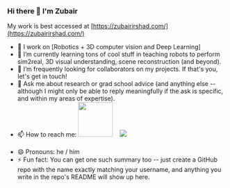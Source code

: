 ### Hi there 👋 I'm Zubair

My work is best accessed at [https://zubairirshad.com/](https://zubairirshad.com/)

- 🔭 I work on [Robotics + 3D computer vision and Deep Learning]
- 🌱 I’m currently learning tons of cool stuff in teaching robots to perform sim2real, 3D visual understanding, scene reconstruction (and beyond).
- 👯 I’m frequently looking for collaborators on my projects. If that's you, let's get in touch!
- 💬 Ask me about research or grad school advice (and anything else -- although I might only be able to reply meaningfully if the ask is specific, and within my areas of expertise).
- 📫 How to reach me:
  <a href="https://www.linkedin.com/in/alexandresanlim/">
    <img src="https://img.shields.io/badge/linkedin-%230077B5.svg?&style=for-the-badge&logo=linkedin&logoColor=white" width="80"></a> &nbsp;&nbsp;
  <a href="https://instagram.com/alexandresanlim">
    <img src="https://img.shields.io/badge/instagram-%23E4405F.svg?&style=for-the-badge&logo=instagram&logoColor=white" />        
  </a>&nbsp;&nbsp;
- 😄 Pronouns: he / him
- ⚡ Fun fact: You can get one such summary too -- just create a GitHub repo with the name exactly matching your username, and anything you write in the repo's README will show up here.
